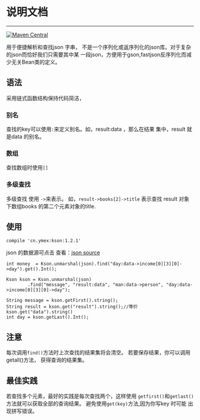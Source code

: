 # 说明文档
-------------------------

[ ![Maven Central](https://api.bintray.com/packages/ymex/maven/kson/images/download.svg) ](https://bintray.com/ymex/maven/kson/_latestVersion)

用于便捷解析和查找json 字串， 不是一个序列化或返序列化的json库。对于复杂的json而恰好我们只需要其中某
一段json，方便用于gson,fastjson反序列化而减少无关Bean类的定义。

## 语法
采用链式函数结构保持代码简洁，

### 别名
查找的key可以使用`:`来定义别名。如，result:data ，那么在结果 集中，result 就是data 的别名。

### 数组
查找数组时使用`[]`

### 多级查找 
多级查找 使用 `->`来表示。
如，`result->books[2]->title` 表示查找 result 对象下数组books 的第二个元素对象的title.

## 使用

```
compile 'cn.ymex:kson:1.2.1'
```

json 的数据源可点击 查看：[json source ](https://github.com/ymex/kson/blob/master/app/src/main/assets/complex.json)


```
int money  = Kson.unmarshal(json).find("day:data->income[0][3][0]->day").get().Int();

Kson kson = Kson.unmarshal(json)
        .find("message", "result:data", "man:data->person", "day:data->income[0][3][0]->day");

String message = kson.getFirst().string();
String result = kson.get("result").string();//等价 kson.get("data").string()
int day = kson.getLast().Int();

```

## 注意
每次调用`find()`方法时上次查找的结果集将会清空。 若要保存结果，你可以调用getall()方法， 获得查询的结果集。

## 最佳实践
若查找多个元素，最好的实践是每次查找两个，这样使用 `getfirst()`和`getlast()`方法就可以获取全部的查询结果。
避免使用`get(key)`方法,因为你写key 时可能 出现拼写错误。
